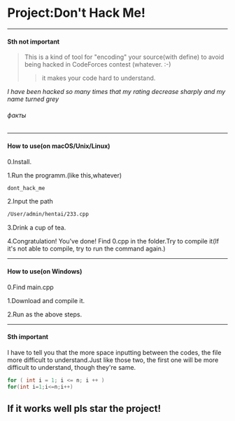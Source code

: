 # Project:Don't Hack Me!
***
#### Sth not important
>This is a kind of tool for "encoding" your source(with define) to avoid being hacked in CodeForces contest (whatever. :-)
>>it makes your code hard to understand.


*I have been hacked so many times that my rating decrease sharply and my name turned grey*
###### факты
***
#### How to use(on macOS/Unix/Linux)
0.Install.

1.Run the programm.(like this,whatever)
```bash
dont_hack_me
```
2.Input the path
```bash
/User/admin/hentai/233.cpp
```
3.Drink a cup of tea.

4.Congratulation! You've done! Find 0.cpp in the folder.Try to compile it(If it's not able to compile, try to run the command again.)
***
#### How to use(on Windows)
0.Find main.cpp

1.Download and compile it.

2.Run as the above steps.
***
#### Sth important
I have to tell you that the more space inputting between the codes, the file more difficult to understand.Just like those two, the first one will be more difficult to understand, though they're same.
```cpp
for ( int i = 1; i <= n; i ++ )
for(int i=1;i<=n;i++)
```
## If it works well pls star the project!
